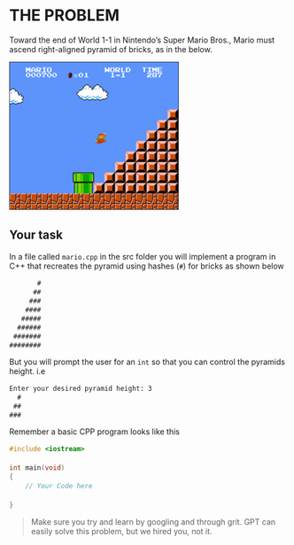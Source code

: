 # THE PROBLEM

Toward the end of World 1-1 in Nintendo’s Super Mario Bros., Mario must ascend right-aligned pyramid of bricks, as in the below.

![Mario Image](image.png)

## Your task

In a file called `mario.cpp` in the src folder you will implement a program in C++ that recreates the pyramid using hashes (`#`) for bricks as shown below

```plaintext
       #
      ##
     ###
    ####
   #####
  ######
 #######
########
```

But you will prompt the user for an `int` so that you can control the pyramids height. i.e

```plaintext
Enter your desired pyramid height: 3
  #
 ##
###
```

Remember a basic CPP program looks like this

```cpp
#include <iostream>

int main(void)
{
    // Your Code here

}
```

> Make sure you try and learn by googling and through grit. GPT can easily solve this problem, but we hired you, not it.
